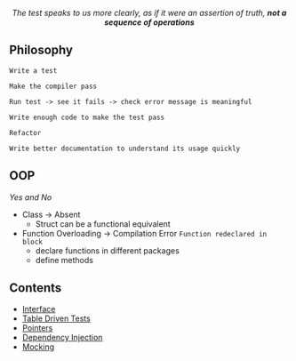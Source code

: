 <p align="center"> <em> The test speaks to us more clearly, as if it were an assertion of truth, <b>not a sequence of operations</b></em> </p>

## Philosophy

```
Write a test

Make the compiler pass

Run test -> see it fails -> check error message is meaningful

Write enough code to make the test pass

Refactor

Write better documentation to understand its usage quickly
```

## OOP

_Yes and No_

-   Class &rarr; Absent
    -   Struct can be a functional equivalent
-   Function Overloading &rarr; Compilation Error `Function redeclared in block`
    -   declare functions in different packages
    -   define methods

## Contents

-   [Interface](./structs/README.md/#interface)
-   [Table Driven Tests](./structs/README.md/#table-driven-tests)
-   [Pointers](./pointers/README.md/#pointers)
-   [Dependency Injection](./di/README.md/#dependency-injection)
-   [Mocking](./mocking/README.md/#mocking)